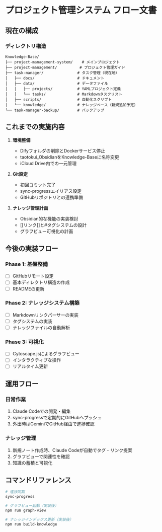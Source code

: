 # プロジェクト管理システム フロー文書

## 現在の構成

### ディレクトリ構造
```
Knowledge-Base/
├── project-management-system/    # メインプロジェクト
├── project-management/          # プロジェクト管理ガイド
├── task-manager/               # タスク管理（現在地）
│   ├── docs/                   # ドキュメント
│   ├── data/                   # データファイル
│   │   ├── projects/           # YAMLプロジェクト定義
│   │   └── tasks/              # Markdownタスクリスト
│   ├── scripts/                # 自動化スクリプト
│   └── knowledge/              # ナレッジベース（新規追加予定）
└── task-manager-backup/        # バックアップ
```

## これまでの実施内容

1. **環境整備**
   - Difyフォルダの削除とDockerサービス停止
   - taotokui_ObsidianをKnowledge-Baseに名称変更
   - iCloud Drive内での一元管理

2. **Git設定**
   - 初回コミット完了
   - sync-progressエイリアス設定
   - GitHubリポジトリとの連携準備

3. **ナレッジ管理計画**
   - Obsidian的な機能の実装検討
   - [[リンク]]と#タグシステムの設計
   - グラフビュー可視化の計画

## 今後の実装フロー

### Phase 1: 基盤整備
- [ ] GitHubリモート設定
- [ ] 基本ディレクトリ構造の作成
- [ ] READMEの更新

### Phase 2: ナレッジシステム構築
- [ ] Markdownリンクパーサーの実装
- [ ] タグシステムの実装
- [ ] ナレッジファイルの自動解析

### Phase 3: 可視化
- [ ] Cytoscape.jsによるグラフビュー
- [ ] インタラクティブな操作
- [ ] リアルタイム更新

## 運用フロー

### 日常作業
1. Claude Codeでの開発・編集
2. sync-progressで定期的にGitHubへプッシュ
3. 外出時はGeminiでGitHub経由で進捗確認

### ナレッジ管理
1. 新規ノート作成時、Claude Codeが自動でタグ・リンク提案
2. グラフビューで関連性を確認
3. 知識の蓄積と可視化

## コマンドリファレンス

```bash
# 進捗同期
sync-progress

# グラフビュー起動（実装後）
npm run graph-view

# ナレッジインデックス更新（実装後）
npm run build-knowledge
```